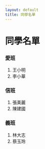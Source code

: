 ```yaml
---
layout: default
title: 同學名單
---
```


# 同學名單

### 愛班
1. 王小明
2. 李小華

### 信班
1. 張美麗
2. 陳建國

### 義班
1. 林大志
2. 蔡玉玲
